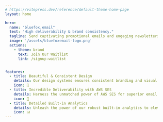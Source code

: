 ```yaml
---
# https://vitepress.dev/reference/default-theme-home-page
layout: home

hero:
  name: "bluefox.email"
  text: "High deliverability & brand consistency."
  tagline: Send captivating promotional emails and engaging newsletters with your AWS SES.
  image: '/assets/bluefoxemail-logo.png'
  actions:
    - theme: brand
      text: Join Our Waitlist
      link: /signup-waitlist


features:
  - title: Beautiful & Consistent Design
    details: Our design systems ensures consistent branding and visual identity across email campaigns, creating a professional and cohesive brand image. Additionally, a design system streamlines the email creation process, saving time and effort by providing pre-designed components and templates that can be easily reused, resulting in faster and more efficient email production.
    icon: 🎨
  - title: Incredible Deliverability with AWS SES
    details: Harness the unmatched power of AWS SES for superior email delivery. With its scalable and reliable platform, backed by Amazon's renowned reputation for deliverability, you can confidently reach your audience's inboxes. Maximize engagement and effectively communicate your brand's message with AWS SES, ensuring high deliverability rates and achieving your marketing goals with ease.
    icon: 📨
  - title: Detailed Built-in Analytics
    details: Unleash the power of our robust built-in analytics to elevate your email marketing campaigns. Gain valuable insights into key performance metrics, track engagement, and make data-driven decisions to maximize the impact of your marketing efforts. Drive targeted strategies, improve conversions, and achieve unparalleled success in your email marketing endeavors.
    icon: 📊
---
```


